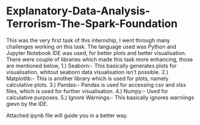 # Explanatory-Data-Analysis-Terrorism-The-Spark-Foundation

This was the very first task of this internship, I went through many challenges working on this task. The language used was Python and Jupyter Notebook IDE was used, for better plots and better visualisation. There were couple of libraries which made this task more enhancing, those are mentioned below,
1.) Seaborn:- This basically generates plots for visualisation, whitout seaborn data visualisation isn't possible.
2.) Matplotlib:- This is another library which is used for plots, namely calculative plots.
3.) Pandas:- Pandas is used for accessing csv and xlsx files, which is used for further visualisation.
4.) Numpy:- Used for calculative purposes.
5.) Ignore Warnings:- This basically ignores warniings gievn by the IDE.


Attached ipynb file will guide you in a better way.

